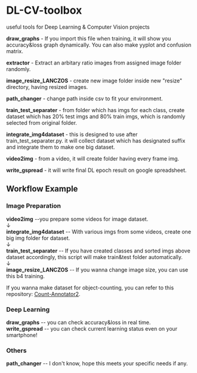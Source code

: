 # DL-CV-toolbox
useful tools for Deep Learning &amp; Computer Vision projects

**draw_graphs** - If you import this file when training, it will show you accuracy&loss graph dynamically.
You can also make yyplot and confusion matrix.  

**extractor** - Extract an arbitary ratio images from assigned image folder randomly.   

**image_resize_LANCZOS** - create new image folder inside new "resize" directory, having resized images.  

**path_changer** - change path inside csv to fit your environment.  

**train_test_separater** - from folder which has imgs for each class, create dataset which has 20% test imgs and 80% train imgs, which is randomly selected from original folder.  

**integrate_img4dataset** - this is designed to use after train_test_separater.py. it will collect dataset which has designated suffix and integrate them to make one big dataset.  

**video2img** - from a video, it will create folder having every frame img.  

**write_gspread** - it will write final DL epoch result on google spreadsheet.  

## Workflow Example

### Image Preparation
**video2img** --you prepare some videos for image dataset.    
↓  
**integrate_img4dataset** -- With various imgs from some videos, create one big img folder for dataset.    
↓  
**train_test_separater** -- If you have created classes and sorted imgs above dataset accordingly, this script will make train&test folder automatically.  
↓  
**image_resize_LANCZOS** -- If you wanna change image size, you can use this b4 training.  

If you wanna make dataset for object-counting, you can refer to this repository: [Count-Annotator2](https://github.com/ba-san/Count-Annotator2).

### Deep Learning
**draw_graphs** -- you can check accuracy&loss in real time.  
**write_gspread** -- you can check current learning status even on your smartphone!  

### Others
**path_changer** -- I don't know, hope this meets your specific needs if any.  
